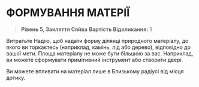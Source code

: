 ﻿# ФОРМУВАННЯ МАТЕРІЇ

> **Рівень 5, Закляття Сяйва**
> **Вартість Відкликання:** 1

Витратьте Надію, щоб надати форму ділянці природного матеріалу, до якого ви торкаєтесь (наприклад, камінь, лід або дерево), відповідно до вашої мети. Площа матеріалу не може бути більшою за вас. Наприклад, ви можете сформувати примітивний інструмент або створити двері.

Ви можете впливати на матеріал лише в Близькому радіусі від місця дотику.
